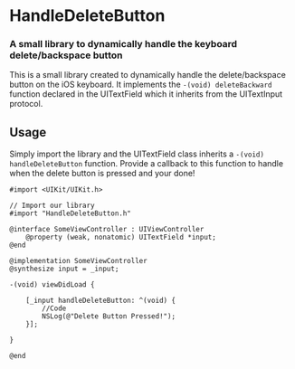 # HandleDeleteButton
### A small library to dynamically handle the keyboard delete/backspace button
This is a small library created to dynamically handle the delete/backspace button on the iOS keyboard. It implements the `-(void) deleteBackward` function declared in the UITextField which it inherits from the UITextInput protocol.

## Usage
Simply import the library and the UITextField class inherits a `-(void) handleDeleteButton` function. Provide a callback to this function to handle when the delete button is pressed and your done!

	#import <UIKit/UIKit.h>

	// Import our library
	#import "HandleDeleteButton.h"

	@interface SomeViewController : UIViewController
		@property (weak, nonatomic) UITextField *input;
	@end

	@implementation SomeViewController
	@synthesize input = _input;

	-(void) viewDidLoad {

		[_input handleDeleteButton: ^(void) {
			//Code
			NSLog(@"Delete Button Pressed!");
		}];

	}

	@end



